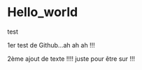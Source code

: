 # Hello_world
test

1er test de Github...ah ah ah !!!


2ème ajout de texte !!!! juste pour être sur !!!
